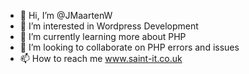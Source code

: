 - 👋 Hi, I’m @JMaartenW
- 👀 I’m interested in Wordpress Development
- 🌱 I’m currently learning more about PHP
- 💞️ I’m looking to collaborate on PHP errors and issues
- 📫 How to reach me www.saint-it.co.uk

<!---
JMaartenW/JMaartenW is a ✨ special ✨ repository because its `README.md` (this file) appears on your GitHub profile.
You can click the Preview link to take a look at your changes.
--->
